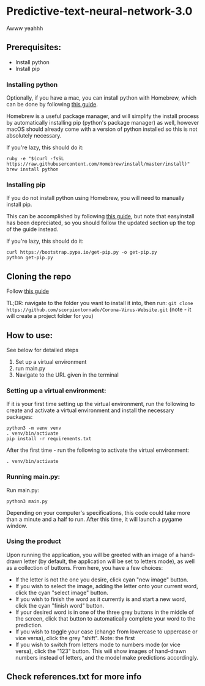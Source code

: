 # Predictive-text-neural-network-3.0
Awww yeahhh

## Prerequisites:

- Install python
- Install pip

### Installing python

Optionally, if you have a mac, you can install python with Homebrew, which can be done by following [this guide](https://docs.python-guide.org/starting/install3/osx/).

Homebrew is a useful package manager, and will simplify the install process by automatically installing pip (python's package manager) as well, however macOS should already come with a version of python installed so this is not absolutely necessary.

If you're lazy, this should do it:

```
ruby -e "$(curl -fsSL https://raw.githubusercontent.com/Homebrew/install/master/install)"
brew install python
```

### Installing pip

If you do not install python using Homebrew, you will need to manually install pip.

This can be accomplished by following [this guide](https://ahmadawais.com/install-pip-macos-os-x-python/), but note that easyinstall has been depreciated, so you should follow the updated section up the top of the guide instead.

If you're lazy, this should do it:

```
curl https://bootstrap.pypa.io/get-pip.py -o get-pip.py
python get-pip.py
```

## Cloning the repo
Follow [this guide](https://docs.github.com/en/github/creating-cloning-and-archiving-repositories/cloning-a-repository)

TL;DR: navigate to the folder you want to install it into, then run: ```git clone https://github.com/scorpiontornado/Corona-Virus-Website.git``` (note - it will create a project folder for you)

## How to use:

See below for detailed steps

1. Set up a virtual environment
2. run main.py
3. Navigate to the URL given in the terminal

### Setting up a virtual environment:

If it is your first time setting up the virtual environment, run the following to create and activate a virtual environment and install the necessary packages:

```
python3 -m venv venv
. venv/bin/activate
pip install -r requirements.txt
```

After the first time - run the following to activate the virtual environment:

```
. venv/bin/activate
```

### Running main.py:

Run main.py:

```
python3 main.py
```

Depending on your computer's specifications, this code could take more than a minute and a half to run. After this time, it will launch a pygame window.

### Using the product
Upon running the application, you will be greeted with an image of a hand-drawn letter (by default, the application will be set to letters mode), as well as a collection of buttons. From here, you have a few choices:
- If the letter is not the one you desire, click cyan "new image" button.
- If you wish to select the image, adding the letter onto your current word, click the cyan "select image" button.
- If you wish to finish the word as it currently is and start a new word, click the cyan "finish word" button.
- If your desired word is in one of the three grey buttons in the middle of the screen, click that button to automatically complete your word to the prediction.
- If you wish to toggle your case (change from lowercase to uppercase or vice versa), click the grey "shift". Note: the first 
- If you wish to switch from letters mode to numbers mode (or vice versa), click the "123" button. This will show images of hand-drawn numbers instead of letters, and the model make predictions accordingly.

## Check references.txt for more info
